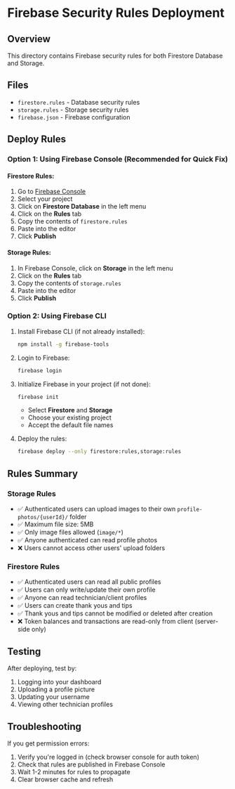 # Firebase Security Rules Deployment

## Overview
This directory contains Firebase security rules for both Firestore Database and Storage.

## Files
- `firestore.rules` - Database security rules
- `storage.rules` - Storage security rules  
- `firebase.json` - Firebase configuration

## Deploy Rules

### Option 1: Using Firebase Console (Recommended for Quick Fix)

#### Firestore Rules:
1. Go to [Firebase Console](https://console.firebase.google.com/)
2. Select your project
3. Click on **Firestore Database** in the left menu
4. Click on the **Rules** tab
5. Copy the contents of `firestore.rules`
6. Paste into the editor
7. Click **Publish**

#### Storage Rules:
1. In Firebase Console, click on **Storage** in the left menu
2. Click on the **Rules** tab
3. Copy the contents of `storage.rules`
4. Paste into the editor
5. Click **Publish**

### Option 2: Using Firebase CLI

1. Install Firebase CLI (if not already installed):
   ```bash
   npm install -g firebase-tools
   ```

2. Login to Firebase:
   ```bash
   firebase login
   ```

3. Initialize Firebase in your project (if not done):
   ```bash
   firebase init
   ```
   - Select **Firestore** and **Storage**
   - Choose your existing project
   - Accept the default file names

4. Deploy the rules:
   ```bash
   firebase deploy --only firestore:rules,storage:rules
   ```

## Rules Summary

### Storage Rules
- ✅ Authenticated users can upload images to their own `profile-photos/{userId}/` folder
- ✅ Maximum file size: 5MB
- ✅ Only image files allowed (`image/*`)
- ✅ Anyone authenticated can read profile photos
- ❌ Users cannot access other users' upload folders

### Firestore Rules
- ✅ Authenticated users can read all public profiles
- ✅ Users can only write/update their own profile
- ✅ Anyone can read technician/client profiles
- ✅ Users can create thank yous and tips
- ✅ Thank yous and tips cannot be modified or deleted after creation
- ❌ Token balances and transactions are read-only from client (server-side only)

## Testing
After deploying, test by:
1. Logging into your dashboard
2. Uploading a profile picture
3. Updating your username
4. Viewing other technician profiles

## Troubleshooting
If you get permission errors:
1. Verify you're logged in (check browser console for auth token)
2. Check that rules are published in Firebase Console
3. Wait 1-2 minutes for rules to propagate
4. Clear browser cache and refresh
